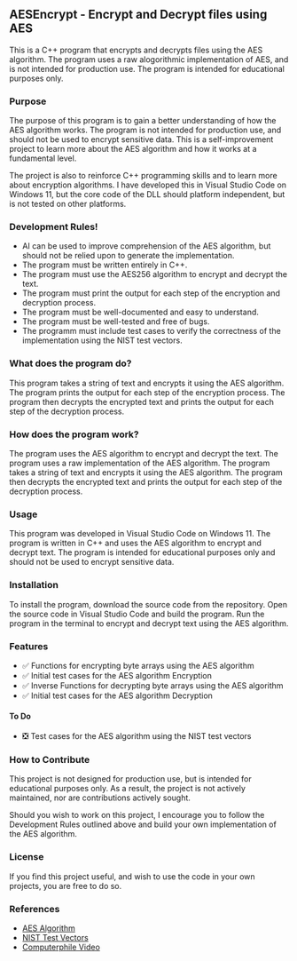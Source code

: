 ﻿## AESEncrypt - Encrypt and Decrypt files using AES

This is a C++ program that encrypts and decrypts files using the AES algorithm. The program uses a raw alogorithmic implementation of AES, and is not intended for production use. The program is intended for educational purposes only.

### Purpose

The purpose of this program is to gain a better understanding of how the AES algorithm works. The program is not intended for production use, and should not be used to encrypt sensitive data. This is a self-improvement project to learn more about the AES algorithm and how it works at a fundamental level.

The project is also to reinforce C++ programming skills and to learn more about encryption algorithms. I have developed this in Visual Studio Code on Windows 11, but the core code of the DLL should platform independent, but is not tested on other platforms.

### Development Rules!

- AI can be used to improve comprehension of the AES algorithm, but should not be relied upon to generate the implementation.
- The program must be written entirely in C++.
- The program must use the AES256 algorithm to encrypt and decrypt the text.
- The program must print the output for each step of the encryption and decryption process.
- The program must be well-documented and easy to understand.
- The program must be well-tested and free of bugs.
- The programm must include test cases to verify the correctness of the implementation using the NIST test vectors.

### What does the program do?

This program takes a string of text and encrypts it using the AES algorithm. The program prints the output for each step of the encryption process. The program then decrypts the encrypted text and prints the output for each step of the decryption process.

### How does the program work?

The program uses the AES algorithm to encrypt and decrypt the text. The program uses a raw implementation of the AES algorithm. The program takes a string of text and encrypts it using the AES algorithm. The program then decrypts the encrypted text and prints the output for each step of the decryption process.

### Usage

This program was developed in Visual Studio Code on Windows 11. The program is written in C++ and uses the AES algorithm to encrypt and decrypt text. The program is intended for educational purposes only and should not be used to encrypt sensitive data.

### Installation

To install the program, download the source code from the repository. Open the source code in Visual Studio Code and build the program. Run the program in the terminal to encrypt and decrypt text using the AES algorithm.

### Features

- ✅ Functions for encrypting byte arrays using the AES algorithm
- ✅ Initial test cases for the AES algorithm Encryption
- ✅ Inverse Functions for decrypting byte arrays using the AES algorithm
- ✅ Initial test cases for the AES algorithm Decryption

#### To Do
- ❎ Test cases for the AES algorithm using the NIST test vectors

### How to Contribute

This project is not designed for production use, but is intended for educational purposes only. 
As a result, the project is not actively maintained, nor are contributions actively sought.

Should you wish to work on this project, I encourage you to follow the Development Rules outlined above and build your own implementation of the AES algorithm.

### License

If you find this project useful, and wish to use the code in your own projects, you are free to do so.


### References

- [AES Algorithm](https://nvlpubs.nist.gov/nistpubs/FIPS/NIST.FIPS.197-upd1.pdf)
- [NIST Test Vectors](https://csrc.nist.gov/CSRC/media/Projects/Cryptographic-Algorithm-Validation-Program/documents/aes/aesavs.pdf)
- [Computerphile Video](https://www.youtube.com/watch?v=O4xNJsjtN6E)
